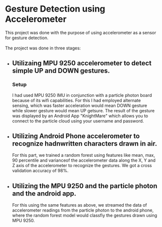# Gesture Detection using Accelerometer

This project was done with the purpose of using accelerometer as a sensor for gesture detection. <BR><BR>
The project was done in three stages:
* ## Utilizaing MPU 9250 accelerometer to detect simple UP and DOWN gestures.
  ### Setup
  I had used MPU 9250 IMU in conjunction with a particle photon board because of its wifi capabilities.
For this I had employed alternate sensing, which was faster acceleration would mean DOWN gesture while slower gesture would mean UP getsure. The result of the gesture was displayed by an Android App "KnightMare" which allows you to connect to the particle cloud using your username and password.
  
* ## Utilizing Android Phone accelerometer to recognize hadnwritten characters drawn in air.
  For this part, we trained a random forest using features like mean, max, 90 percentile and varianceof the accelerometer data along the X,   Y and Z axis of the accelerometer to recognize the gestures. We got a cross validation accuracy of 98%.
  
* ## Utilizing the MPU 9250 and the particle photon and the android app.
  For this using the same features as above, we streamed the data of accelerometer readings from the particle photon to the android phone,   where the random forest model would classfiy the gestures drawn using MPU 9250. 
